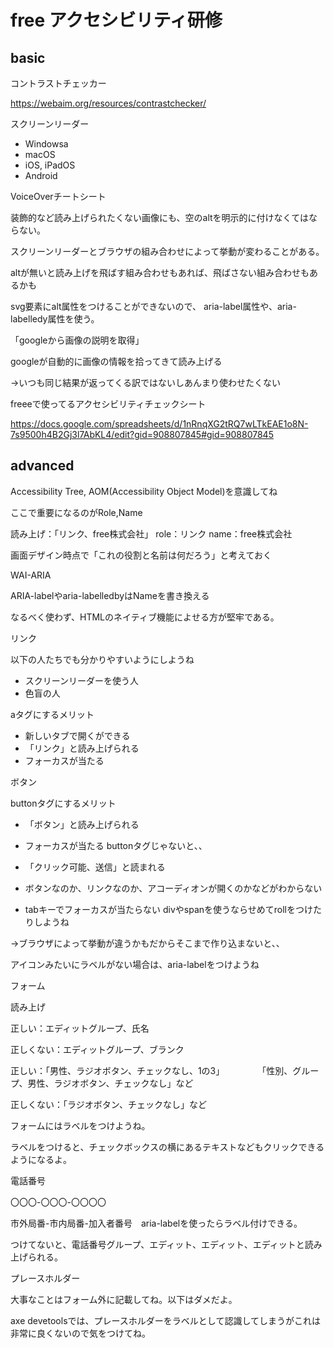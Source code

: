 # free アクセシビリティ研修

## basic

コントラストチェッカー

https://webaim.org/resources/contrastchecker/



スクリーンリーダー

* Windowsa
* macOS
* iOS, iPadOS
* Android


VoiceOverチートシート



装飾的など読み上げられたくない画像にも、空のaltを明示的に付けなくてはならない。

スクリーンリーダーとブラウザの組み合わせによって挙動が変わることがある。

altが無いと読み上げを飛ばす組み合わせもあれば、飛ばさない組み合わせもあるかも



svg要素にalt属性をつけることができないので、
aria-label属性や、aria-labelledy属性を使う。



「googleから画像の説明を取得」

googleが自動的に画像の情報を拾ってきて読み上げる

→いつも同じ結果が返ってくる訳ではないしあんまり使わせたくない





freeeで使ってるアクセシビリティチェックシート

https://docs.google.com/spreadsheets/d/1nRnqXG2tRQ7wLTkEAE1o8N-7s9500h4B2Gj3l7AbKL4/edit?gid=908807845#gid=908807845





## advanced

Accessibility Tree, AOM(Accessibility Object Model)を意識してね

ここで重要になるのがRole,Name

読み上げ：「リンク、free株式会社」
role：リンク
name：free株式会社

画面デザイン時点で「これの役割と名前は何だろう」と考えておく



WAI-ARIA

ARIA-labelやaria-labelledbyはNameを書き換える

なるべく使わず、HTMLのネイティブ機能によせる方が堅牢である。



リンク

以下の人たちでも分かりやすいようにしようね

* スクリーンリーダーを使う人
* 色盲の人


aタグにするメリット

* 新しいタブで開くができる
* 「リンク」と読み上げられる
* フォーカスが当たる


ボタン

buttonタグにするメリット

* 「ボタン」と読み上げられる
* フォーカスが当たる
buttonタグじゃないと、、

* 「クリック可能、送信」と読まれる
* ボタンなのか、リンクなのか、アコーディオンが開くのかなどがわからない
* tabキーでフォーカスが当たらない
divやspanを使うならせめてrollをつけたりしようね

→ブラウザによって挙動が違うかもだからそこまで作り込まないと、、

アイコンみたいにラベルがない場合は、aria-labelをつけようね



フォーム

読み上げ

正しい：エディットグループ、氏名

正しくない：エディットグループ、ブランク

正しい：「男性、ラジオボタン、チェックなし、1の3」
　　　　「性別、グループ、男性、ラジオボタン、チェックなし」など

正しくない：「ラジオボタン、チェックなし」など

フォームにはラベルをつけようね。

ラベルをつけると、チェックボックスの横にあるテキストなどもクリックできるようになるよ。



電話番号

〇〇〇-〇〇〇-〇〇〇〇

市外局番-市内局番-加入者番号　aria-labelを使ったらラベル付けできる。

つけてないと、電話番号グループ、エディット、エディット、エディットと読み上げられる。



プレースホルダー

大事なことはフォーム外に記載してね。以下はダメだよ。

axe devetoolsでは、プレースホルダーをラベルとして認識してしまうがこれは非常に良くないので気をつけてね。

